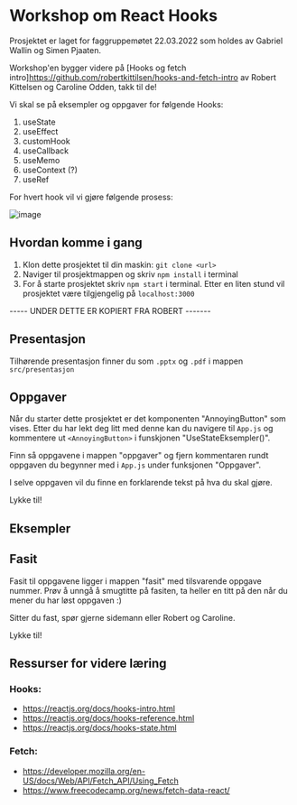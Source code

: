 # Workshop om React Hooks

Prosjektet er laget for faggruppemøtet 22.03.2022 som holdes av Gabriel Wallin og Simen Pjaaten.

Workshop'en bygger videre på [Hooks og fetch intro]<https://github.com/robertkittilsen/hooks-and-fetch-intro> av Robert Kittelsen og Caroline Odden, takk til de!

Vi skal se på eksempler og oppgaver for følgende Hooks:

1. useState
2. useEffect
3. customHook
4. useCallback
5. useMemo
6. useContext (?)
7. useRef

For hvert hook vil vi gjøre følgende prosess:

![image](https://user-images.githubusercontent.com/29545646/157309157-c14ccdbb-86e3-4b27-9466-b3c6709a0524.png)


## Hvordan komme i gang

1. Klon dette prosjektet til din maskin: `git clone <url>`
2. Naviger til prosjektmappen og skriv `npm install` i terminal
3. For å starte prosjektet skriv `npm start` i terminal. Etter en liten stund vil prosjektet være tilgjengelig på `localhost:3000`

----- UNDER DETTE ER KOPIERT FRA ROBERT -------

## Presentasjon

Tilhørende presentasjon finner du som `.pptx` og `.pdf` i mappen `src/presentasjon`

## Oppgaver

Når du starter dette prosjektet er det komponenten "AnnoyingButton" som vises.
Etter du har lekt deg litt med denne kan du navigere til `App.js` og kommentere ut `<AnnoyingButton>` i funskjonen "UseStateEksempler()".

Finn så oppgavene i mappen "oppgaver" og fjern kommentaren rundt oppgaven du begynner med i `App.js` under funksjonen "Oppgaver".

I selve oppgaven vil du finne en forklarende tekst på hva du skal gjøre.

Lykke til!

## Eksempler

## Fasit

Fasit til oppgavene ligger i mappen "fasit" med tilsvarende oppgave nummer.
Prøv å unngå å smugtitte på fasiten, ta heller en titt på den når du mener du har løst oppgaven :)

Sitter du fast, spør gjerne sidemann eller Robert og Caroline.

Lykke til!

## Ressurser for videre læring

### Hooks:

- https://reactjs.org/docs/hooks-intro.html
- https://reactjs.org/docs/hooks-reference.html
- https://reactjs.org/docs/hooks-state.html

### Fetch:

- https://developer.mozilla.org/en-US/docs/Web/API/Fetch_API/Using_Fetch
- https://www.freecodecamp.org/news/fetch-data-react/
